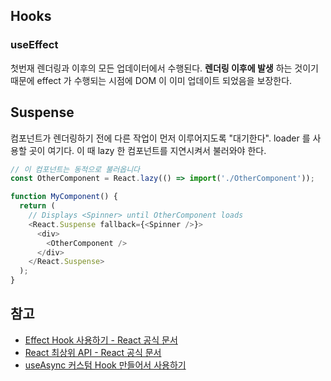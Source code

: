 ## Hooks

### useEffect
첫번재 렌더링과 이후의 모든 업데이터에서 수행된다. **렌더링 이후에 발생** 하는 것이기 때문에 effect 가 수행되는 시점에 DOM 이 이미 업데이트 되었음을 보장한다.

## Suspense
컴포넌트가 렌더링하기 전에 다른 작업이 먼저 이루어지도록 "대기한다".
loader 를 사용할 곳이 여기다. 이 때 lazy 한 컴포넌트를 지연시켜서 불러와야 한다. 
```js
// 이 컴포넌트는 동적으로 불러옵니다
const OtherComponent = React.lazy(() => import('./OtherComponent'));

function MyComponent() {
  return (
    // Displays <Spinner> until OtherComponent loads
    <React.Suspense fallback={<Spinner />}>
      <div>
        <OtherComponent />
      </div>
    </React.Suspense>
  );
}
```

## 참고
- [Effect Hook 사용하기 - React 공식 문서](https://ko.reactjs.org/docs/hooks-effect.html)
- [React 최상위 API - React 공식 문서](https://ko.reactjs.org/docs/react-api.html#reactsuspense)
- [useAsync 커스텀 Hook 만들어서 사용하기](https://react.vlpt.us/integrate-api/03-useAsync.html)